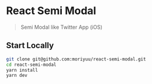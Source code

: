 # React Semi Modal

> Semi Modal like Twitter App (iOS)

## Start Locally

```bash
git clone git@github.com:moriyuu/react-semi-modal.git
cd react-semi-modal
yarn install
yarn dev
```
